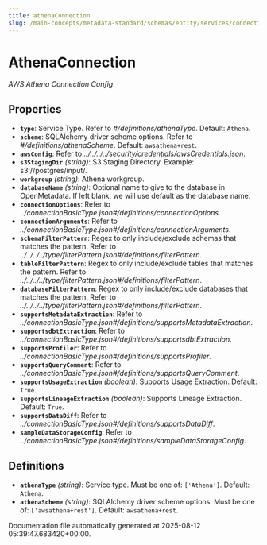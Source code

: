 ```yaml
---
title: athenaConnection
slug: /main-concepts/metadata-standard/schemas/entity/services/connections/database/athenaconnection
---
```


# AthenaConnection

*AWS Athena Connection Config*

## Properties

- **`type`**: Service Type. Refer to *#/definitions/athenaType*. Default: `Athena`.
- **`scheme`**: SQLAlchemy driver scheme options. Refer to *#/definitions/athenaScheme*. Default: `awsathena+rest`.
- **`awsConfig`**: Refer to *../../../../security/credentials/awsCredentials.json*.
- **`s3StagingDir`** *(string)*: S3 Staging Directory. Example: s3://postgres/input/.
- **`workgroup`** *(string)*: Athena workgroup.
- **`databaseName`** *(string)*: Optional name to give to the database in OpenMetadata. If left blank, we will use default as the database name.
- **`connectionOptions`**: Refer to *../connectionBasicType.json#/definitions/connectionOptions*.
- **`connectionArguments`**: Refer to *../connectionBasicType.json#/definitions/connectionArguments*.
- **`schemaFilterPattern`**: Regex to only include/exclude schemas that matches the pattern. Refer to *../../../../type/filterPattern.json#/definitions/filterPattern*.
- **`tableFilterPattern`**: Regex to only include/exclude tables that matches the pattern. Refer to *../../../../type/filterPattern.json#/definitions/filterPattern*.
- **`databaseFilterPattern`**: Regex to only include/exclude databases that matches the pattern. Refer to *../../../../type/filterPattern.json#/definitions/filterPattern*.
- **`supportsMetadataExtraction`**: Refer to *../connectionBasicType.json#/definitions/supportsMetadataExtraction*.
- **`supportsdbtExtraction`**: Refer to *../connectionBasicType.json#/definitions/supportsdbtExtraction*.
- **`supportsProfiler`**: Refer to *../connectionBasicType.json#/definitions/supportsProfiler*.
- **`supportsQueryComment`**: Refer to *../connectionBasicType.json#/definitions/supportsQueryComment*.
- **`supportsUsageExtraction`** *(boolean)*: Supports Usage Extraction. Default: `True`.
- **`supportsLineageExtraction`** *(boolean)*: Supports Lineage Extraction. Default: `True`.
- **`supportsDataDiff`**: Refer to *../connectionBasicType.json#/definitions/supportsDataDiff*.
- **`sampleDataStorageConfig`**: Refer to *../connectionBasicType.json#/definitions/sampleDataStorageConfig*.
## Definitions

- **`athenaType`** *(string)*: Service type. Must be one of: `['Athena']`. Default: `Athena`.
- **`athenaScheme`** *(string)*: SQLAlchemy driver scheme options. Must be one of: `['awsathena+rest']`. Default: `awsathena+rest`.


Documentation file automatically generated at 2025-08-12 05:39:47.683420+00:00.
